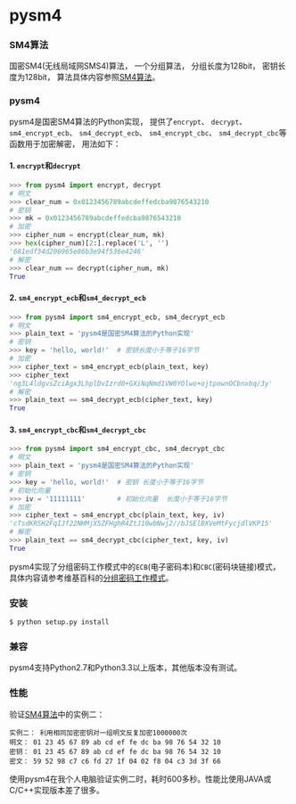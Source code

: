 
pysm4
========


### SM4算法

国密SM4(无线局域网SMS4)算法， 一个分组算法， 分组长度为128bit， 密钥长度为128bit，
算法具体内容参照[SM4算法](https://drive.google.com/file/d/0B0o25hRlUdXcbzdjT0hrYkkwUjg/view?usp=sharing)。

### pysm4

pysm4是国密SM4算法的Python实现， 提供了`encrypt`、 `decrypt`、 `sm4_encrypt_ecb`、 `sm4_decrypt_ecb`、 `sm4_encrypt_cbc`、
`sm4_decrypt_cbc`等函数用于加密解密， 用法如下：

#### 1. `encrypt`和`decrypt`

```python
>>> from pysm4 import encrypt, decrypt
# 明文
>>> clear_num = 0x0123456789abcdeffedcba9876543210
# 密钥
>>> mk = 0x0123456789abcdeffedcba9876543210
# 加密
>>> cipher_num = encrypt(clear_num, mk)
>>> hex(cipher_num)[2:].replace('L', '')
'681edf34d206965e86b3e94f536e4246'
# 解密
>>> clear_num == decrypt(cipher_num, mk)
True
```

#### 2. `sm4_encrypt_ecb`和`sm4_decrypt_ecb`

```python
>>> from pysm4 import sm4_encrypt_ecb, sm4_decrypt_ecb
# 明文
>>> plain_text = 'pysm4是国密SM4算法的Python实现'
# 密钥
>>> key = 'hello, world!'  # 密钥长度小于等于16字节
# 加密
>>> cipher_text = sm4_encrypt_ecb(plain_text, key)
>>> cipher_text
'ng3L4ldgvsZciAgx3LhplDvIzrd0+GXiNqNmd1VW0YOlwo+ojtpownOCbnxbq/3y'
# 解密
>>> plain_text == sm4_decrypt_ecb(cipher_text, key)
True
```

#### 3. `sm4_encrypt_cbc`和`sm4_decrypt_cbc`

```python
>>> from pysm4 import sm4_encrypt_cbc, sm4_decrypt_cbc
# 明文
>>> plain_text = 'pysm4是国密SM4算法的Python实现'
# 密钥
>>> key = 'hello, world!'  # 密钥 长度小于等于16字节
# 初始化向量
>>> iv = '11111111'        # 初始化向量  长度小于等于16字节
# 加密
>>> cipher_text = sm4_encrypt_cbc(plain_text, key, iv)
'cTsdKRSH2FqIJf22NHMjX5ZFHghR4ZtJ10wbNwj2//bJSElBXVeMtFycjdlVKP15'
# 解密
>>> plain_text == sm4_decrypt_cbc(cipher_text, key, iv)
True
```

pysm4实现了分组密码工作模式中的`ECB`(电子密码本)和`CBC`(密码块链接)模式， 具体内容请参考维基百科的[分组密码工作模式](https://zh.wikipedia.org/wiki/%E5%88%86%E7%BB%84%E5%AF%86%E7%A0%81%E5%B7%A5%E4%BD%9C%E6%A8%A1%E5%BC%8F)。

### 安装

```bash
$ python setup.py install
```

### 兼容

pysm4支持Python2.7和Python3.3以上版本，其他版本没有测试。

### 性能

验证[SM4算法](https://drive.google.com/file/d/0B0o25hRlUdXcbzdjT0hrYkkwUjg/view?usp=sharing)中的实例二：
```
实例二： 利用相同加密密钥对一组明文反复加密1000000次
明文： 01 23 45 67 89 ab cd ef fe dc ba 98 76 54 32 10
密钥： 01 23 45 67 89 ab cd ef fe dc ba 98 76 54 32 10 
密文： 59 52 98 c7 c6 fd 27 1f 04 02 f8 04 c3 3d 3f 66
```
使用pysm4在我个人电脑验证实例二时，耗时600多秒。性能比使用JAVA或C/C++实现版本差了很多。

